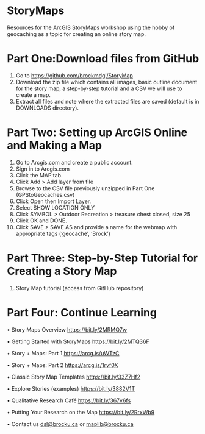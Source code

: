 # StoryMaps
Resources for the ArcGIS StoryMaps workshop using the hobby of geocaching as a topic for creating an online story map.

# Part One:Download files from GitHub
1.	Go to https://github.com/brockmdgl/StoryMap 
2.	Download the zip file which contains all images, basic outline document for the story map, a step-by-step tutorial and a CSV we will use to create a map.
3.	Extract all files and note where the extracted files are saved (default is in DOWNLOADS directory).

# Part Two: Setting up ArcGIS Online and Making a Map
1.	Go to Arcgis.com and create a public account.
2.	Sign in to Arcgis.com
3.	Click the MAP tab.
4.	Click Add > Add layer from file
5.	Browse to the CSV file previously unzipped in Part One (GPStoGeocaches.csv)
6.	Click Open then Import Layer.
7.	Select SHOW LOCATION ONLY
8.	Click SYMBOL > Outdoor Recreation > treasure chest closed, size 25
9.	Click OK and DONE.
10.	Click SAVE > SAVE AS and provide a name for the webmap with appropriate tags (‘geocache’, ‘Brock’)

# Part Three: Step-by-Step Tutorial for Creating a Story Map
1.	Story Map tutorial (access from GitHub repository)

# Part Four: Continue Learning

•	Story Maps Overview https://bit.ly/2MRMQ7w 

•	Getting Started with StoryMaps https://bit.ly/2MTQ36F 

•	Story + Maps: Part 1 https://arcg.is/uWTzC

•	Story + Maps: Part 2 https://arcg.is/1rvf0X 

•	Classic Story Map Templates https://bit.ly/33Z7Hf2

•	Explore Stories (examples) https://bit.ly/3882V1T 

•	Qualitative Research Café https://bit.ly/367v6fs 

•	Putting Your Research on the Map https://bit.ly/2RrxWb9

•	Contact us dsl@brocku.ca or maplib@brocku.ca  
